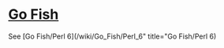 [1]: http://rosettacode.org/wiki/Go_Fish

# [Go Fish][1]

See [Go Fish/Perl 6](/wiki/Go\_Fish/Perl\_6" title="Go Fish/Perl 6)